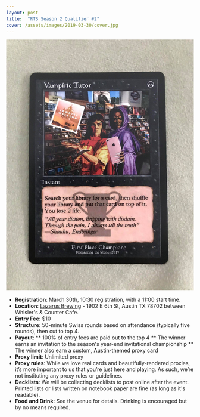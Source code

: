 ```yaml
---
layout: post
title:  "RTS Season 2 Qualifier #2"
cover: /assets/images/2019-03-30/cover.jpg
---
```


![](/assets/images/2019-03-30/prize.jpg)

* **Registration**: March 30th, 10:30 registration, with a 11:00 start time.
* **Location**: [Lazarus Brewing](http://www.lazarusbrewing.com/) - 1902 E 6th St, Austin TX 78702
  between Whisler's & Counter Cafe.
* **Entry Fee**: $10
* **Structure**: 50-minute Swiss rounds based on attendance (typically five rounds), then cut
  to top 4.
* **Payout**:
** 100% of entry fees are paid out to the top 4
** The winner earns an invitation to the season's year-end invitational championship
** The winner also earn a custom, Austin-themed proxy card
* **Proxy limit**: Unlimited proxy
* **Proxy rules**: While we love real cards and beautifully-rendered proxies, it’s more important
  to us that you’re just here and playing. As such, we’re not instituting any proxy rules or
  guidelines.
* **Decklists**: We will be collecting decklists to post online after the event. Printed
  lists or lists written on notebook paper are fine (as long as it's readable).
* **Food and Drink**: See the venue for details. Drinking is encouraged but by no means required.

